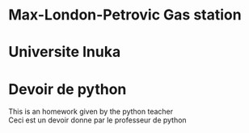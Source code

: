 # Max-London-Petrovic Gas station
# Universite Inuka
# Devoir de python

This is an homework given by the python teacher <br/>
Ceci est un devoir donne par le professeur de python
